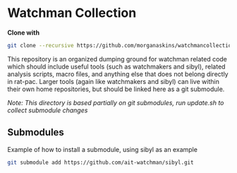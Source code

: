Watchman Collection
===================

**Clone with**
```bash
git clone --recursive https://github.com/morganaskins/watchmancollection.git
```

This repository is an organized dumping ground for watchman related code which
should include useful tools (such as watchmakers and sibyl), related analysis
scripts, macro files, and anything else that does not belong directly in
rat-pac. Larger tools (again like watchmakers and sibyl) can live within their
own home repositories, but should be linked here as a git submodule.

_Note: This directory is based partially on git submodules, run update.sh to
collect submodule changes_

Submodules
----------
Example of how to install a submodule, using sibyl as an example
```bash
git submodule add https://github.com/ait-watchman/sibyl.git
```
